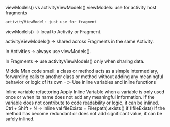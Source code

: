 viewModels() vs activityViewModels()
	viewModels: use for activity host fragments

	activityViewModel: just use for fragment

viewModels() → local to Activity or Fragment.

 activityViewModels() → shared across Fragments in the same Activity.

 In Activities → always use viewModels().

 In Fragments → use activityViewModels() only when sharing data.

Middle Man code smell: a class or method acts as a simple intermediary, forwarding calls to another class or method without adding any meaningful behavior or logic of its own
=:> Use inline variables and inline functions

Inline variable refactoring 
Apply Inline Variable when a variable is only used once or when its name does not add any meaningful information. If the variable does not contribute to code readability or logic, it can be inlined.
Ctrl + Shift + N -> Inline
val fileExists = File(path).exists()
if (!fileExists) 
If the method has become redundant or does not add significant value, it can be safely inlined.